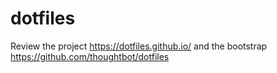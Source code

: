 # dotfiles

Review the project https://dotfiles.github.io/ 
and the bootstrap https://github.com/thoughtbot/dotfiles
